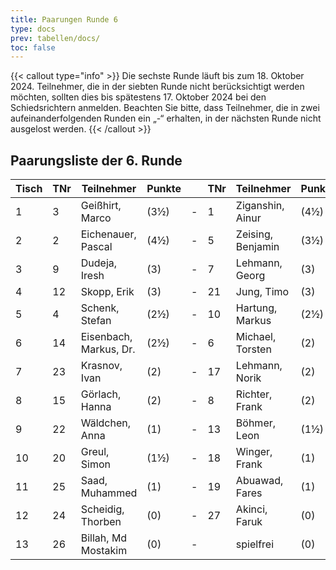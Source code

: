 ```yaml
---
title: Paarungen Runde 6
type: docs
prev: tabellen/docs/
toc: false
---
```


{{< callout type="info" >}}
Die sechste Runde läuft bis zum 18. Oktober 2024. Teilnehmer, die in der siebten Runde nicht berücksichtigt werden möchten, sollten dies bis spätestens 17. Oktober 2024 bei den Schiedsrichtern anmelden. Beachten Sie bitte, dass Teilnehmer, die in zwei aufeinanderfolgenden Runden ein „-“ erhalten, in der nächsten Runde nicht ausgelost werden.
{{< /callout >}}

## Paarungsliste der 6. Runde

| Tisch | TNr | Teilnehmer             | Punkte |     | TNr | Teilnehmer        | Punkte | Ergebnis |
| ----- | --- | ---------------------- | ------ | --- | --- | ----------------- | ------ | -------- |
| 1     | 3   | Geißhirt, Marco        | (3½)   | -   | 1   | Ziganshin, Ainur  | (4½)   | -        |
| 2     | 2   | Eichenauer, Pascal     | (4½)   | -   | 5   | Zeising, Benjamin | (3½)   | -        |
| 3     | 9   | Dudeja, Iresh          | (3)    | -   | 7   | Lehmann, Georg    | (3)    | -        |
| 4     | 12  | Skopp, Erik            | (3)    | -   | 21  | Jung, Timo        | (3)    | ½ - ½    |
| 5     | 4   | Schenk, Stefan         | (2½)   | -   | 10  | Hartung, Markus   | (2½)   | -        |
| 6     | 14  | Eisenbach, Markus, Dr. | (2½)   | -   | 6   | Michael, Torsten  | (2)    | -        |
| 7     | 23  | Krasnov, Ivan          | (2)    | -   | 17  | Lehmann, Norik    | (2)    | -        |
| 8     | 15  | Görlach, Hanna         | (2)    | -   | 8   | Richter, Frank    | (2)    | -        |
| 9     | 22  | Wäldchen, Anna         | (1)    | -   | 13  | Böhmer, Leon      | (1½)   | -        |
| 10    | 20  | Greul, Simon           | (1½)   | -   | 18  | Winger, Frank     | (1)    | -        |
| 11    | 25  | Saad, Muhammed         | (1)    | -   | 19  | Abuawad, Fares    | (1)    | -        |
| 12    | 24  | Scheidig, Thorben      | (0)    | -   | 27  | Akinci, Faruk     | (0)    | -        |
| 13    | 26  | Billah, Md Mostakim    | (0)    | -   |     | spielfrei         | (0)    | +        |
